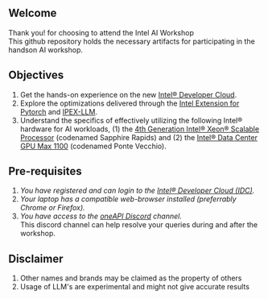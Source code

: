 ## Welcome
Thank you! for choosing to attend the Intel AI Workshop <br>
This github repository holds the necessary artifacts for participating in the handson AI workshop. <br>

## Objectives
1. Get the hands-on experience on the new [Intel® Developer Cloud](https://www.intel.com/content/www/us/en/developer/tools/devcloud/services.html).
2. Explore the optimizations delivered through the [Intel Extension for Pytorch](https://github.com/intel/intel-extension-for-pytorch) and [IPEX-LLM](https://github.com/intel-analytics/ipex-llm/tree/main).
3. Understand the specifics of effectively utilizing the following Intel® hardware for AI workloads, (1) the [4th Generation Intel® Xeon® Scalable Processor](https://ark.intel.com/content/www/us/en/ark/products/231746/intel-xeon-platinum-8480-processor-105m-cache-2-00-ghz.html) (codenamed Sapphire Rapids) and (2) the [Intel® Data Center GPU Max 1100](https://www.intel.com/content/www/us/en/products/sku/232876/intel-data-center-gpu-max-1100/specifications.html) (codenamed Ponte Vecchio).

## Pre-requisites
1. *You have registered and can login to the [Intel® Developer Cloud (IDC)](https://www.intel.com/content/www/us/en/developer/tools/devcloud/services.html).* <br>
2. *Your laptop has a compatible web-browser installed (preferrably Chrome or Firefox).*<br>
3.  *You have access to the [oneAPI Discord](https://discord.gg/ycwqTP6) channel.*<br> This discord channel can help resolve your queries during and after the workshop.


## Disclaimer
1. Other names and brands may be claimed as the property of others<br>
2. Usage of LLM's are experimental and might not give accurate results
